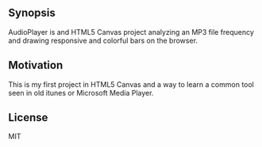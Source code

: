 ## Synopsis

AudioPlayer is and HTML5 Canvas project analyzing an MP3 file frequency and drawing responsive and colorful bars on the browser.

## Motivation

This is my first project in HTML5 Canvas and a way to learn a common tool seen in old itunes or Microsoft Media Player.


## License

MIT